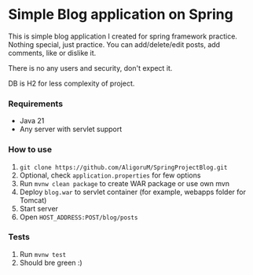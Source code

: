 # Simple Blog application on Spring

This is simple blog application I created for spring framework practice.
Nothing special, just practice. You can add/delete/edit posts, add comments, like or dislike it.

There is no any users and security, don't expect it.

DB is H2 for less complexity of project.

### Requirements

- Java 21
- Any server with servlet support

### How to use

1. ```git clone https://github.com/AligoruM/SpringProjectBlog.git```
2. Optional, check ```application.properties``` for few options
3. Run ```mvnw clean package``` to create WAR package or use own mvn
4. Deploy ```blog.war``` to servlet container (for example, webapps folder for Tomcat)
5. Start server
6. Open ```HOST_ADDRESS:POST/blog/posts```

### Tests

1. Run ```mvnw test```
2. Should bre green :)